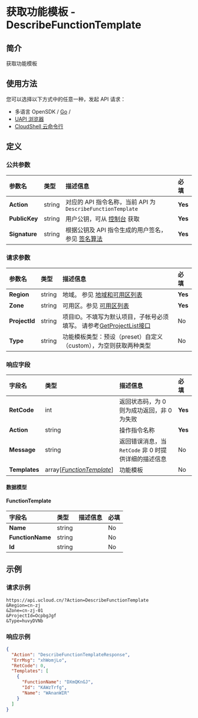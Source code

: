 # 获取功能模板 - DescribeFunctionTemplate

## 简介

获取功能模板






## 使用方法

您可以选择以下方式中的任意一种，发起 API 请求：
- 多语言 OpenSDK / [Go](https://github.com/ucloud/ucloud-sdk-go) /
- [UAPI 浏览器](https://console.ucloud.cn/uapi/detail?id=DescribeFunctionTemplate)
- [CloudShell 云命令行](https://shell.ucloud.cn/)


## 定义

### 公共参数

| 参数名 | 类型 | 描述信息 | 必填 |
|:---|:---|:---|:---|
| **Action**     | string  | 对应的 API 指令名称，当前 API 为 `DescribeFunctionTemplate`                        | **Yes** |
| **PublicKey**  | string  | 用户公钥，可从 [控制台](https://console.ucloud.cn/uapi/apikey) 获取                                             | **Yes** |
| **Signature**  | string  | 根据公钥及 API 指令生成的用户签名，参见 [签名算法](api/summary/signature.md)  | **Yes** |

### 请求参数

| 参数名 | 类型 | 描述信息 | 必填 |
|:---|:---|:---|:---|
| **Region** | string | 地域。 参见 [地域和可用区列表](https://docs.ucloud.cn/api/summary/regionlist) |**Yes**|
| **Zone** | string | 可用区。参见 [可用区列表](https://docs.ucloud.cn/api/summary/regionlist) |**Yes**|
| **ProjectId** | string | 项目ID。不填写为默认项目，子帐号必须填写。 请参考[GetProjectList接口](https://docs.ucloud.cn/api/summary/get_project_list) |No|
| **Type** | string | 功能模板类型：预设（preset）自定义（custom），为空则获取两种类型 |No|

### 响应字段

| 字段名 | 类型 | 描述信息 | 必填 |
|:---|:---|:---|:---|
| **RetCode** | int | 返回状态码，为 0 则为成功返回，非 0 为失败 |**Yes**|
| **Action** | string | 操作指令名称 |**Yes**|
| **Message** | string | 返回错误消息，当 `RetCode` 非 0 时提供详细的描述信息 |No|
| **Templates** | array[[*FunctionTemplate*](#FunctionTemplate)] | 功能模板 |No|

#### 数据模型


#### FunctionTemplate

| 字段名 | 类型 | 描述信息 | 必填 |
|:---|:---|:---|:---|
| **Name** | string |  |No|
| **FunctionName** | string |  |No|
| **Id** | string |  |No|

## 示例

### 请求示例
    
```
https://api.ucloud.cn/?Action=DescribeFunctionTemplate
&Region=cn-zj
&Zone=cn-zj-01
&ProjectId=OcpbgJgf
&Type=huvyDVNb
```

### 响应示例
    
```json
{
  "Action": "DescribeFunctionTemplateResponse",
  "ErrMsg": "xhWomjLo",
  "RetCode": 0,
  "Templates": [
    {
      "FunctionName": "DXmQKnGJ",
      "Id": "KAWzTrfg",
      "Name": "WAnanWIR"
    }
  ]
}
```





